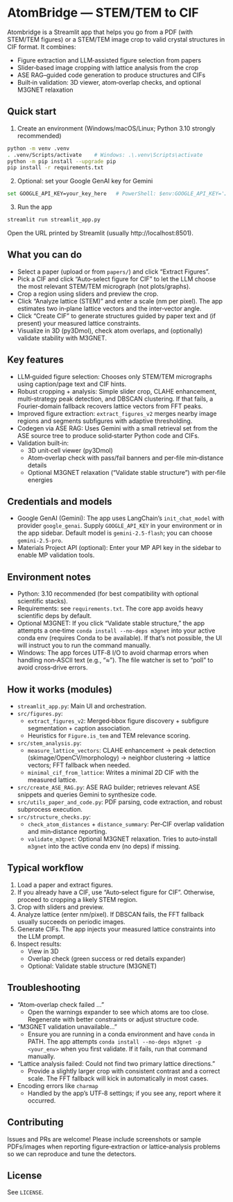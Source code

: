 # AtomBridge — STEM/TEM to CIF

Atombridge is a Streamlit app that helps you go from a PDF (with STEM/TEM figures) or a STEM/TEM image crop to valid crystal structures in CIF format. It combines:

- Figure extraction and LLM‑assisted figure selection from papers
- Slider‑based image cropping with lattice analysis from the crop
- ASE RAG–guided code generation to produce structures and CIFs
- Built‑in validation: 3D viewer, atom‑overlap checks, and optional M3GNET relaxation


## Quick start

1) Create an environment (Windows/macOS/Linux; Python 3.10 strongly recommended)

```bash
python -m venv .venv
. .venv/Scripts/activate    # Windows: .\.venv\Scripts\activate
python -m pip install --upgrade pip
pip install -r requirements.txt
```

2) Optional: set your Google GenAI key for Gemini

```bash
set GOOGLE_API_KEY=your_key_here   # PowerShell: $env:GOOGLE_API_KEY='…'
```

3) Run the app

```bash
streamlit run streamlit_app.py
```

Open the URL printed by Streamlit (usually http://localhost:8501).


## What you can do

- Select a paper (upload or from `papers/`) and click “Extract Figures”.
- Pick a CIF and click “Auto‑select figure for CIF” to let the LLM choose the most relevant STEM/TEM micrograph (not plots/graphs).
- Crop a region using sliders and preview the crop.
- Click “Analyze lattice (STEM)” and enter a scale (nm per pixel). The app estimates two in‑plane lattice vectors and the inter‑vector angle.
- Click “Create CIF” to generate structures guided by paper text and (if present) your measured lattice constraints.
- Visualize in 3D (py3Dmol), check atom overlaps, and (optionally) validate stability with M3GNET.


## Key features

- LLM‑guided figure selection: Chooses only STEM/TEM micrographs using caption/page text and CIF hints.
- Robust cropping + analysis: Simple slider crop, CLAHE enhancement, multi‑strategy peak detection, and DBSCAN clustering. If that fails, a Fourier‑domain fallback recovers lattice vectors from FFT peaks.
- Improved figure extraction: `extract_figures_v2` merges nearby image regions and segments subfigures with adaptive thresholding.
- Codegen via ASE RAG: Uses Gemini with a small retrieval set from the ASE source tree to produce solid‑starter Python code and CIFs.
- Validation built‑in:
  - 3D unit‑cell viewer (py3Dmol)
  - Atom‑overlap check with pass/fail banners and per‑file min‑distance details
  - Optional M3GNET relaxation (“Validate stable structure”) with per‑file energies


## Credentials and models

- Google GenAI (Gemini): The app uses LangChain’s `init_chat_model` with provider `google_genai`. Supply `GOOGLE_API_KEY` in your environment or in the app sidebar. Default model is `gemini-2.5-flash`; you can choose `gemini-2.5-pro`.
- Materials Project API (optional): Enter your MP API key in the sidebar to enable MP validation tools.


## Environment notes

- Python: 3.10 recommended (for best compatibility with optional scientific stacks).
- Requirements: see `requirements.txt`. The core app avoids heavy scientific deps by default.
- Optional M3GNET: If you click “Validate stable structure,” the app attempts a one‑time `conda install --no-deps m3gnet` into your active conda env (requires Conda to be available). If that’s not possible, the UI will instruct you to run the command manually.
- Windows: The app forces UTF‑8 I/O to avoid charmap errors when handling non‑ASCII text (e.g., “≈”). The file watcher is set to “poll” to avoid cross‑drive errors.


## How it works (modules)

- `streamlit_app.py`: Main UI and orchestration.
- `src/figures.py`:
  - `extract_figures_v2`: Merged‑bbox figure discovery + subfigure segmentation + caption association.
  - Heuristics for `Figure.is_tem` and TEM relevance scoring.
- `src/stem_analysis.py`:
  - `measure_lattice_vectors`: CLAHE enhancement → peak detection (skimage/OpenCV/morphology) → neighbor clustering → lattice vectors; FFT fallback when needed.
  - `minimal_cif_from_lattice`: Writes a minimal 2D CIF with the measured lattice.
- `src/create_ASE_RAG.py`: ASE RAG builder; retrieves relevant ASE snippets and queries Gemini to synthesize code.
- `src/utils_paper_and_code.py`: PDF parsing, code extraction, and robust subprocess execution.
- `src/structure_checks.py`:
  - `check_atom_distances` + `distance_summary`: Per‑CIF overlap validation and min‑distance reporting.
  - `validate_m3gnet`: Optional M3GNET relaxation. Tries to auto‑install `m3gnet` into the active conda env (no deps) if missing.


## Typical workflow

1) Load a paper and extract figures.
2) If you already have a CIF, use “Auto‑select figure for CIF”. Otherwise, proceed to cropping a likely STEM region.
3) Crop with sliders and preview.
4) Analyze lattice (enter nm/pixel). If DBSCAN fails, the FFT fallback usually succeeds on periodic images.
5) Generate CIFs. The app injects your measured lattice constraints into the LLM prompt.
6) Inspect results:
   - View in 3D
   - Overlap check (green success or red details expander)
   - Optional: Validate stable structure (M3GNET)


## Troubleshooting

- “Atom‑overlap check failed …”
  - Open the warnings expander to see which atoms are too close. Regenerate with better constraints or adjust structure code.
- “M3GNET validation unavailable…”
  - Ensure you are running in a conda environment and have `conda` in PATH. The app attempts `conda install --no-deps m3gnet -p <your_env>` when you first validate. If it fails, run that command manually.
- “Lattice analysis failed: Could not find two primary lattice directions.”
  - Provide a slightly larger crop with consistent contrast and a correct scale. The FFT fallback will kick in automatically in most cases.
- Encoding errors like `charmap`
  - Handled by the app’s UTF‑8 settings; if you see any, report where it occurred.


## Contributing

Issues and PRs are welcome! Please include screenshots or sample PDFs/images when reporting figure‑extraction or lattice‑analysis problems so we can reproduce and tune the detectors.


## License

See `LICENSE`.
